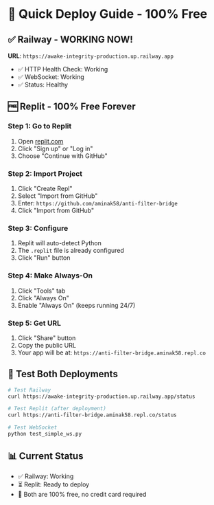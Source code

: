 # 🚀 Quick Deploy Guide - 100% Free

## ✅ Railway - WORKING NOW!
**URL**: `https://awake-integrity-production.up.railway.app`
- ✅ HTTP Health Check: Working
- ✅ WebSocket: Working
- ✅ Status: Healthy

## 🆓 Replit - 100% Free Forever

### Step 1: Go to Replit
1. Open [replit.com](https://replit.com)
2. Click "Sign up" or "Log in"
3. Choose "Continue with GitHub"

### Step 2: Import Project
1. Click "Create Repl"
2. Select "Import from GitHub"
3. Enter: `https://github.com/aminak58/anti-filter-bridge`
4. Click "Import from GitHub"

### Step 3: Configure
1. Replit will auto-detect Python
2. The `.replit` file is already configured
3. Click "Run" button

### Step 4: Make Always-On
1. Click "Tools" tab
2. Click "Always On"
3. Enable "Always On" (keeps running 24/7)

### Step 5: Get URL
1. Click "Share" button
2. Copy the public URL
3. Your app will be at: `https://anti-filter-bridge.aminak58.repl.co`

## 🧪 Test Both Deployments

```bash
# Test Railway
curl https://awake-integrity-production.up.railway.app/status

# Test Replit (after deployment)
curl https://anti-filter-bridge.aminak58.repl.co/status

# Test WebSocket
python test_simple_ws.py
```

## 📊 Current Status
- ✅ Railway: Working
- ⏳ Replit: Ready to deploy
- 🎯 Both are 100% free, no credit card required
